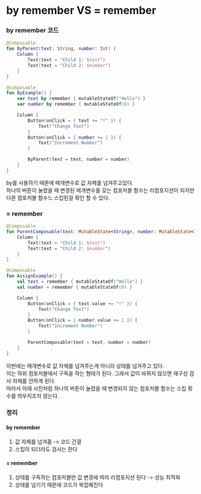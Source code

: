 # by remember VS = remember

### by remember 코드
```kotlin
@Composable
fun ByParent(text: String, number: Int) {
    Column {
        Text(text = "Child 1: $text")
        Text(text = "Child 2: $number")
    }
}

@Composable
fun ByExample() {
    var text by remember { mutableStateOf("Hello") }
    var number by remember { mutableStateOf(0) }

    Column {
        Button(onClick = { text += "!" }) {
            Text("Change Text")
        }
        Button(onClick = { number += 1 }) {
            Text("Increment Number")
        }

        ByParent(text = text, number = number)
    }
}
```
by를 사용하기 때문에 매개변수로 값 자체를 넘겨주고있다.  
하나의 버튼이 눌렸을 때 변경된 매개변수를 갖는 컴포저블 함수는 리컴포지션이 되지만 다른 컴포저블 함수느 스킵된걸 확인 할 수 있다.


### = remember
```kotlin
@Composable
fun ParentComposable(text: MutableState<String>, number: MutableState<Int>) {
    Column {
        Text(text = "Child 1: $text")
        Text(text = "Child 2: $number")
    }
}

@Composable
fun AssignExample() {
    val text = remember { mutableStateOf("Hello") }
    val number = remember { mutableStateOf(0) }

    Column {
        Button(onClick = { text.value += "!" }) {
            Text("Change Text")
        }
        Button(onClick = { number.value += 1 }) {
            Text("Increment Number")
        }

        ParentComposable(text = text, number = number)
    }
}
```
이번에는 매개변수로 값 자체를 넘겨주는게 아니라 상태를 넘겨주고 있다.  
이는 하위 컴포저블에서 구독을 하는 형태가 된다. 그래서 값이 바뀌지 않으면 재구성 검사 자체를 안하게 된다.  
따라서 아래 사진처럼 하나의 버튼이 눌렸을 때 변경되지 않는 컴포저블 함수는 스킵 횟수를 띄우지조차 않는다.


### 정리
#### by remember
1. 값 자체를 넘겨줌 -> 코드 간결
2. 스킵이 되더라도 검사는 한다

#### = remember
1. 상태를 구독하는 컴포저블만 값 변경에 따라 리컴포지션 된다 -> 성능 최적화
2. 상태를 넘기기 때문에 코드가 복잡해진다
